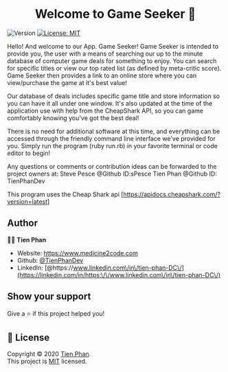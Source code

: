 <h1 align="center">Welcome to Game Seeker 👋</h1>
<p>
  <img alt="Version" src="https://img.shields.io/badge/version-0.1.0-blue.svg?cacheSeconds=2592000" />
  <a href="https://choosealicense.com/licenses/mit/" target="_blank">
    <img alt="License: MIT" src="https://img.shields.io/badge/License-MIT-yellow.svg" />
  </a>
</p>

Hello! And welcome to our App. Game Seeker!  Game Seeker is intended to provide you, the user with a means of
searching our up to the minute database of computer game deals for something to enjoy.  You can search for specific titles or view 
our top rated list (as defined by meta-critic score).  Game Seeker then provides a link to an online store where you can view/purchase
the game at it's best value!  

Our database of deals includes specific game title and store information so you can have it all under one window.  It's also updated at the time
of the application use with help from the CheapShark API, so you can game comfortably knowing you've got the best deal!

There is no need for additional software at this time, and everything can be accessed through the friendly command line interface we've provided 
for you.  Simply run the program (ruby run.rb) in your favorite terminal or code editor to begin!

Any questions or comments or contribution ideas can be forwarded to the project owners at:
Steve Pesce @Github ID:sPesce
Tien Phan @Github ID: TienPhanDev

This program uses the Cheap Shark api
[https://apidocs.cheapshark.com/?version=latest]

## Author

👨‍💻 **Tien Phan**

* Website: https://www.medicine2code.com
* Github: [@TienPhanDev](https://github.com/TienPhanDev)
* LinkedIn: [@https:\/\/www.linkedin.com\/in\/tien-phan-DC\/](https://linkedin.com/in/https:\/\/www.linkedin.com\/in\/tien-phan-DC\/)

## Show your support

Give a ⭐️ if this project helped you!

## 📝 License

Copyright © 2020 [Tien Phan](https://github.com/TienPhanDev).<br />
This project is [MIT](https://choosealicense.com/licenses/mit/) licensed.
